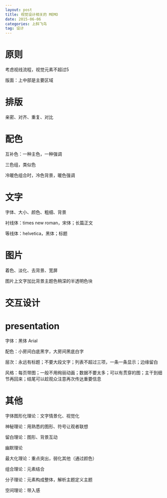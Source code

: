 ```yaml
---
layout: post
title: 视觉设计相关的 MEMO
date: 2015-06-06
categories: 上斜飞鸟
tag: 设计
---
```


# 原则

考虑视线流程，视觉元素不超过5

版面：上中部是主要区域

# 排版

亲密、对齐、重复、对比

# 配色

互补色：一种主色，一种强调

三色组，类似色

冷暖色组合时，冷色背景，暖色强调

# 文字

字体、大小、颜色、粗细、背景

衬线体：times new roman，宋体；长篇正文

等线体：helvetica，黑体；标题

# 图片

着色、淡化、去背景、宽屏

图片上文字加比背景主题色稍深的半透明色块

# 交互设计

# presentation

字体：黑体 Arial

配色：小房间白底黑字，大房间黑底白字

层次：永远有标题；不要大段文字；列表不超过三项，一条一条显示；边缘留白

风格：每页带图；一般不用绚丽动画；数据不要太多；可以有贯穿的图；主干到细节再回来；结尾可以趁观众注意再次传达重要信息

# 其他

字体图形化理论：文字情景化、视觉化

神秘理论：用熟悉的图形、符号让观者联想

留白理论：图形、背景互动

幽默理论

最大化理论：重点突出，弱化其他（通过颜色）

组合理论：元素结合

分子理论：元素构成整体，解析主题定义主题

空间理论：带入感
